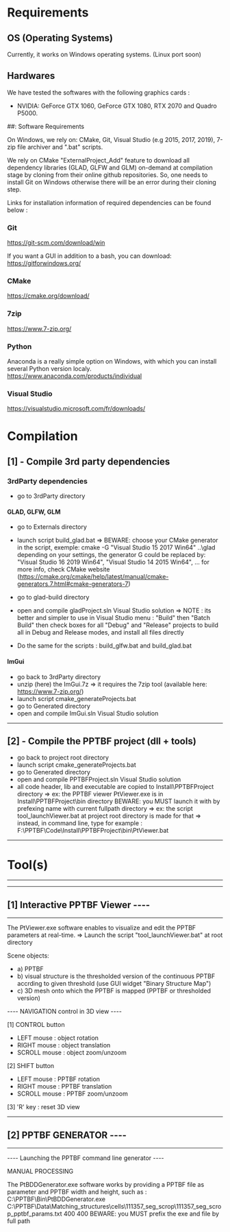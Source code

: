 # Requirements

## OS (Operating Systems)

Currently, it works on Windows operating systems. (Linux port soon)

## Hardwares

We have tested the softwares with the following graphics cards :
- NVIDIA: GeForce GTX 1060, GeForce GTX 1080, RTX 2070 and Quadro P5000.

##: Software Requirements

On Windows, we rely on: CMake, Git, Visual Studio (e.g 2015, 2017, 2019), 7-zip file archiver and ".bat" scripts.

We rely on CMake "ExternalProject_Add" feature to download all dependency libraries (GLAD, GLFW and GLM) on-demand at compilation stage by cloning from their online github repositories. So, one needs to install Git on Windows otherwise there will be an error during their cloning step.

Links for installation information of required dependencies can be found below :

### Git
https://git-scm.com/download/win

If you want a GUI in addition to a bash, you can download: https://gitforwindows.org/

### CMake
https://cmake.org/download/

### 7zip
https://www.7-zip.org/

### Python
Anaconda is a really simple option on Windows, with which you can install several Python version localy.
https://www.anaconda.com/products/individual

### Visual Studio
https://visualstudio.microsoft.com/fr/downloads/

# Compilation

## [1] - Compile 3rd party dependencies

### 3rdParty dependencies

- go to 3rdParty directory

#### GLAD, GLFW, GLM

- go to Externals directory

- launch script build_glad.bat
  => BEWARE: choose your CMake generator in the script, exemple: cmake -G "Visual Studio 15 2017 Win64" ..\glad
  depending on your settings, the generator G could be replaced by: "Visual Studio 16 2019 Win64", "Visual Studio 14 2015 Win64", ...
  for more info, check CMake website (https://cmake.org/cmake/help/latest/manual/cmake-generators.7.html#cmake-generators-7)
- go to glad-build directory
- open and compile gladProject.sln Visual Studio solution
=> NOTE : its better and simpler to use in Visual Studio menu : "Build" then "Batch Build" then check boxes for all "Debug" and "Release" projects to build all in Debug and Release modes, and install all files directly

- Do the same for the scripts : build_glfw.bat and build_glad.bat

#### ImGui

- go back to 3rdParty directory
- unzip (here) the ImGui.7z
  => it requires the 7zip tool (available here: https://www.7-zip.org/)
- launch script cmake_generateProjects.bat
- go to Generated directory
- open and compile ImGui.sln Visual Studio solution

-----------------------------------------
[2] - Compile the PPTBF project (dll + tools)
-----------------------------------------

- go back to project root directory
- launch script cmake_generateProjects.bat
- go to Generated directory
- open and compile PPTBFProject.sln Visual Studio solution
- all code header, lib and executable are copied to Install\PPTBFProject directory
=> ex: the PPTBF viewer PtViewer.exe is in Install\PPTBFProject\bin directory
BEWARE: you MUST launch it with by prefexing name with current fullpath directory
=> ex: the script tool_launchViewer.bat at project root directory is made for that
=> instead, in command line, type for example : F:\PPTBF\Code\Install\PPTBFProject\bin\PtViewer.bat

-----------------------------------------------------------------------------------------------------------------
# Tool(s)
-----------------------------------------------------------------------------------------------------------------

--------------------------------------
## [1] Interactive PPTBF Viewer ----
--------------------------------------

The PtViewer.exe software enables to visualize and edit the PPTBF parameters at real-time.
=> Launch the script "tool_launchViewer.bat" at root directory

Scene objects:
- a) PPTBF
- b) visual structure is the thresholded version of the continuous PPTBF accrding to given threshold (use GUI widget "Binary Structure Map")
- c) 3D mesh onto which the PPTBF is mapped (PPTBF or thresholded version)

---- NAVIGATION control in 3D view ----

[1] CONTROL button
+ LEFT mouse   : object rotation
+ RIGHT mouse  : object translation
+ SCROLL mouse : object zoom/unzoom

[2] SHIFT button
+ LEFT mouse   : PPTBF rotation
+ RIGHT mouse  : PPTBF translation
+ SCROLL mouse : PPTBF zoom/unzoom

[3] 'R' key : reset 3D view

-----------------------------
## [2] PPTBF GENERATOR ----
-----------------------------

---- Launching the PPTBF command line generator  ---- 

MANUAL PROCESSING

The PtBDDGenerator.exe software works by providing a PPTBF file as parameter and PPTBF width and height, such as :
C:\PPTBF\Bin\PtBDDGenerator.exe C:\PPTBF\Data\Matching_structures\cells\111357_seg_scrop\111357_seg_scrop_pptbf_params.txt 400 400
BEWARE: you MUST prefix the exe and file by full path

